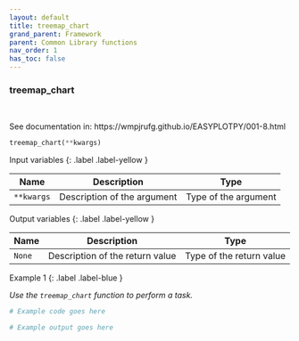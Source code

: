 ```yaml
---
layout: default
title: treemap_chart
grand_parent: Framework
parent: Common Library functions
nav_order: 1
has_toc: false
---
```


<h3>treemap_chart</h3>

<br>

<p align = "justify">
    See documentation in: https://wmpjrufg.github.io/EASYPLOTPY/001-8.html
</p>

```python
treemap_chart(**kwargs)
```

Input variables
{: .label .label-yellow }

<table style = "width:100%">
    <thead>
      <tr>
        <th>Name</th>
        <th>Description</th>
        <th>Type</th>
      </tr>
    </thead>
    <tr>
        <td><code>**kwargs</code></td>
        <td>Description of the argument</td>
        <td>Type of the argument</td>
    </tr>
</table>

Output variables
{: .label .label-yellow }

<table style = "width:100%">
    <thead>
      <tr>
        <th>Name</th>
        <th>Description</th>
        <th>Type</th>
      </tr>
    </thead>
    <tr>
        <td><code>None</code></td>
        <td>Description of the return value</td>
        <td>Type of the return value</td>
    </tr>
</table>

Example 1
{: .label .label-blue }

<p align = "justify">
    <i>
        Use the <code>treemap_chart</code> function to perform a task.
    </i>
</p>

```python
# Example code goes here
```

```bash
# Example output goes here
```

